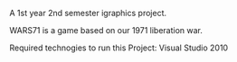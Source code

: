 A 1st year 2nd semester igraphics project.

WARS71 is a game based on our 1971 liberation war.

Required technogies to run this Project:
Visual Studio 2010


